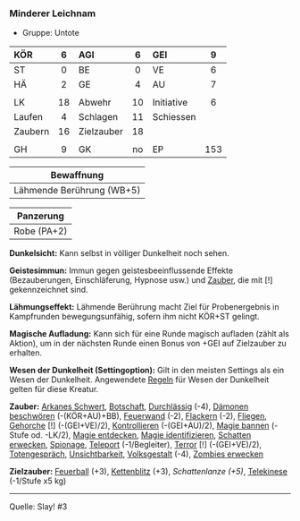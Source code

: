 ### Minderer Leichnam

- Gruppe: Untote

| KÖR     |  6  | AGI        |  6  | GEI        |  9  |
| :------ | :-: | :--------- | :-: | :--------- | :-: |
| ST      |  0  | BE         |  0  | VE         |  6  |
| HÄ      |  2  | GE         |  4  | AU         |  7  |
|         |     |            |     |            |     |
| LK      | 18  | Abwehr     | 10  | Initiative |  6  |
| Laufen  |  4  | Schlagen   | 11  | Schiessen  |     |
| Zaubern | 16  | Zielzauber | 18  |            |     |
|         |     |            |     |            |     |
| GH      |  9  | GK         | no  | EP         | 153 |

|        Bewaffnung         |
| :-----------------------: |
| Lähmende Berührung (WB+5) |

|  Panzerung  |
| :---------: |
| Robe (PA+2) |

**Dunkelsicht:** Kann selbst in völliger Dunkelheit noch sehen.

**Geistesimmun:** Immun gegen geistesbeeinflussende Effekte (Bezauberungen, Einschläferung, Hypnose usw.) und [Zauber](../../fanwerk/zauber/zauber.md), die mit [!] gekennzeichnet sind.

**Lähmungseffekt:** Lähmende Berührung macht Ziel für Probenergebnis in Kampfrunden bewegungsunfähig, sofern ihm nicht KÖR+ST gelingt.

**Magische Aufladung:** Kann sich für eine Runde magisch aufladen (zählt als Aktion), um in der nächsten Runde einen Bonus von +GEI auf Zielzauber zu erhalten.

**Wesen der Dunkelheit (Settingoption):** Gilt in den meisten Settings als ein Wesen der Dunkelheit. Angewendete [Regeln](../../grw/regeln-proben.md) für Wesen der Dunkelheit gelten für diese Kreatur.

**Zauber:** [Arkanes Schwert](../../grw/zauber/arkanes-schwert.md), [Botschaft](../../grw/zauber/botschaft.md), [Durchlässig](../../grw/zauber/durchlaessig.md) (-4), [Dämonen beschwören](../../grw/zauber/daemonen-beschwoeren.md) (-(KÖR+AU)+BB), [Feuerwand](../../grw/zauber/feuerwand.md) (-2), [Flackern](../../grw/zauber/flackern.md) (-2), [Fliegen](../../grw/zauber/fliegen.md), [Gehorche](../../grw/zauber/gehorche.md) [!] (-(GEI+VE)/2), [Kontrollieren](../../grw/zauber/kontrollieren.md) (-(GEI+AU)/2), [Magie bannen](../../grw/zauber/magie-bannen.md) (-Stufe od. -LK/2), [Magie entdecken](../../grw/zauber/magie-entdecken.md), [Magie identifizieren](../../grw/zauber/magie-identifizieren.md), [Schatten erwecken](../../grw/zauber/schatten-erwecken.md), [Spionage](../../grw/zauber/spionage.md), [Teleport](../../grw/zauber/teleport.md) (-1/Begleiter), [Terror](../../grw/zauber/terror.md) [!] (-(GEI+VE)/2), [Totengespräch](../../grw/zauber/totengespraech.md), [Unsichtbarkeit](../../grw/zauber/unsichtbarkeit.md), [Volksgestalt](../../grw/zauber/volksgestalt.md) (-4), [Zombies erwecken](../../grw/zauber/zombies-erwecken.md)

**Zielzauber:** [Feuerball](../../grw/zauber/feuerball.md) (+3), [Kettenblitz](../../grw/zauber/kettenblitz.md) (+3), _Schattenlanze (+5)_, [Telekinese](../../grw/zauber/telekinese.md) (-1/Stufe x5 kg)

---

Quelle: Slay! #3
